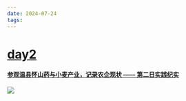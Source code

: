 ```yaml
---
date: 2024-07-24
tags:
---
```

# [day2](day2)

#### [参观温县怀山药与小麦产业，记录农企现状 —— 第二日实践纪实](day2)

![](img/2.jpg)